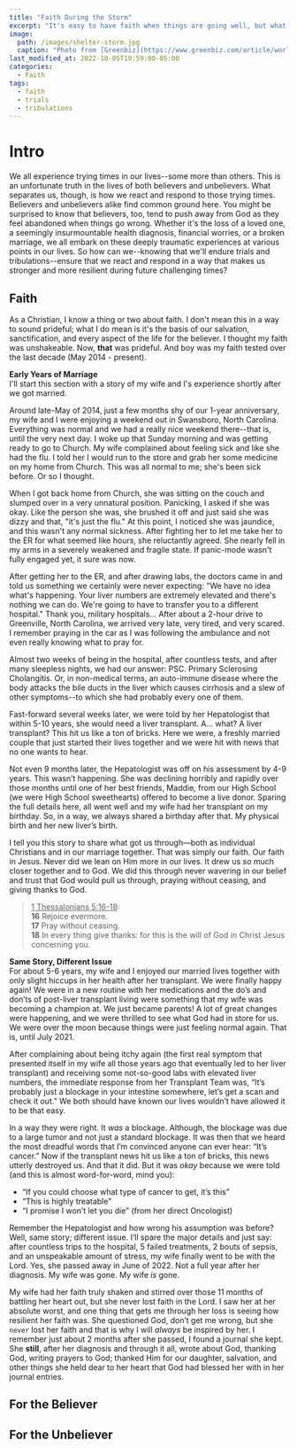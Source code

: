 ```yaml
---
title: "Faith During the Storm"
excerpt: "It's easy to have faith when things are going well, but what happens when things aren't so well?"
image: 
  path: /images/shelter-storm.jpg
  caption: "Photo from [Greenbiz](https://www.greenbiz.com/article/world-possibilities-weather-perfect-storm)"
last_modified_at: 2022-10-05T19:59:00-05:00
categories:
  - Faith
tags: 
  - faith
  - trials
  - tribulations
---
```


# Intro
We all experience trying times in our lives--some more than others. This is an unfortunate truth in the lives of both believers and unbelievers. What separates us, though, is how we react and respond to those trying times. Believers and unbelievers alike find common ground here. You might be surprised to know that believers, too, tend to push away from God as they feel abandoned when things go wrong. Whether it's the loss of a loved one, a seemingly insurmountable health diagnosis, financial worries, or a broken marriage, we all embark on these deeply traumatic experiences at various points in our lives. So how can we--knowing that we'll endure trials and tribulations--ensure that we react and respond in a way that makes us stronger and more resilient during future challenging times?

## Faith
As a Christian, I know a thing or two about faith. I don't mean this in a way to sound prideful; what I do mean is it's the basis of our salvation, sanctification, and every aspect of the life for the believer. I thought my faith was unshakeable. Now, **that** was prideful. And boy was my faith tested over the last decade (May 2014 - present). 

**Early Years of Marriage** <br>
I'll start this section with a story of my wife and I's experience shortly after we got married. 

Around late-May of 2014, just a few months shy of our 1-year anniversary, my wife and I were enjoying a weekend out in Swansboro, North Carolina. Everything was normal and we had a really nice weekend there--that is, until the very next day. I woke up that Sunday morning and was getting ready to go to Church. My wife complained about feeling sick and like she had the flu. I told her I would run to the store and grab her some medicine on my home from Church. This was all normal to me; she's been sick before. Or so I thought. 

When I got back home from Church, she was sitting on the couch and slumped over in a very unnatural position. Panicking, I asked if she was okay. Like the person she was, she brushed it off and just said she was dizzy and that, "it's just the flu." At this point, I noticed she was jaundice, and this wasn't any normal sickness. After fighting her to let me take her to the ER for what seemed like hours, she reluctantly agreed. She nearly fell in my arms in a severely weakened and fragile state. If panic-mode wasn't fully engaged yet, it sure was now.

After getting her to the ER, and after drawing labs, the doctors came in and told us something we certainly were never expecting: "We have no idea what's happening. Your liver numbers are extremely elevated and there's nothing we can do. We're going to have to transfer you to a different hospital." Thank you, military hospitals... After about a 2-hour drive to Greenville, North Carolina, we arrived very late, very tired, and very scared. I remember praying in the car as I was following the ambulance and not even really knowing what to pray for. 

Almost two weeks of being in the hospital, after countless tests, and after many sleepless nights, we had our answer: PSC. Primary Sclerosing Cholangitis. Or, in non-medical terms, an auto-immune disease where the body attacks the bile ducts in the liver which causes cirrhosis and a slew of other symptoms--to which she had probably every one of them. 

Fast-forward several weeks later, we were told by her Hepatologist that within 5-10 years, she would need a liver transplant. A... what? A liver transplant? This hit us like a ton of bricks. Here we were, a freshly married couple that just started their lives together and we were hit with news that no one wants to hear. 

Not even 9 months later, the Hepatologist was off on his assessment by 4-9 years. This wasn’t happening. She was declining horribly and rapidly over those months until one of her best friends, Maddie, from our High School (we were High School sweethearts) offered to become a live donor. Sparing the full details here, all went well and my wife had her transplant on my birthday. So, in a way, we always shared a birthday after that. My physical birth and her new liver’s birth.

I tell you this story to share what got us through—both as individual Christians and in our marriage together. That was simply our faith. Our faith in Jesus. Never did we lean on Him more in our lives. It drew us *so* much closer together and to God. We did this through never wavering in our belief and trust that God would pull us through, praying without ceasing, and giving thanks to God.

> <u>1 Thessalonians 5:16-18</u>:<br>
> **16** Rejoice evermore.<br>
> **17** Pray without ceasing.<br>
> **18** In every thing give thanks: for this is the will of God in Christ Jesus concerning you.

**Same Story, Different Issue** <br>
For about 5-6 years, my wife and I enjoyed our married lives together with only slight hiccups in her health after her transplant. We were finally happy again! We were in a new routine with her medications and the do’s and don’ts of post-liver transplant living were something that my wife was becoming a champion at. We just became parents! A lot of great changes were happening, and we were thrilled to see what God had in store for us. We were over the moon because things were just feeling normal again. That is, until July 2021. 

After complaining about being itchy again (the first real symptom that presented itself in my wife all those years ago that eventually led to her liver transplant) and receiving some not-so-good labs with elevated liver numbers, the immediate response from her Transplant Team was, “It’s probably just a blockage in your intestine somewhere, let’s get a scan and check it out.” We both should have known our lives wouldn’t have allowed it to be that easy. 

In a way they were right. It *was* a blockage. Although, the blockage was due to a large tumor and not just a standard blockage. It was then that we heard the most dreadful words that I’m convinced anyone can ever hear: “It’s cancer.” Now if the transplant news hit us like a ton of bricks, this news utterly destroyed us. And that it did. But it was *okay* because we were told (and this is almost word-for-word, mind you): 
* “If you could choose what type of cancer to get, it’s this”
* “This is highly treatable”
* “I promise I won’t let you die” (from her direct Oncologist)

Remember the Hepatologist and how wrong his assumption was before? Well, same story; different issue. I’ll spare the major details and just say: after countless trips to the hospital, 5 failed treatments, 2 bouts of sepsis, and an unspeakable amount of stress, my wife finally went to be with the Lord. Yes, she passed away in June of 2022. Not a full year after her diagnosis. My wife was gone. My wife *is* gone.

My wife had her faith truly shaken and stirred over those 11 months of battling her heart out, but she never lost faith in the Lord. I saw her at her absolute worst, and one thing that gets me through her loss is seeing how resilient her faith was. She questioned God, don’t get me wrong, but she `never` lost her faith and that is why I will *always* be inspired by her. I remember just about 2 months after she passed, I found a journal she kept. She **still**, after her diagnosis and through it all, wrote about God, thanking God, writing prayers to God; thanked Him for our daughter, salvation, and other things she held dear to her heart that God had blessed her with in her journal entries.

## For the Believer
<ADDING CONTENT>
  

## For the Unbeliever
<ADDING CONTENT>
